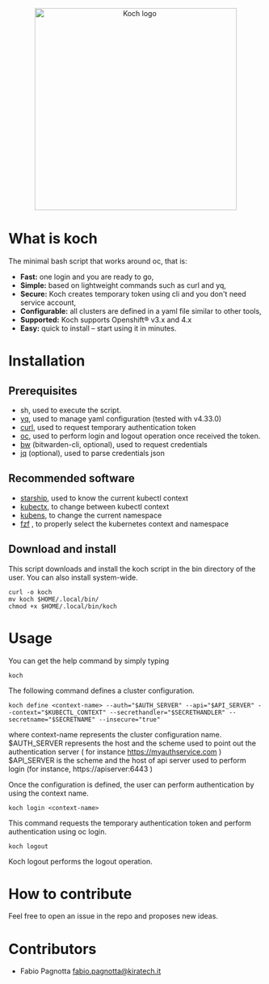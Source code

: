 
<p align="center">
    <img width="400" src="https://raw.githubusercontent.com/faan11/koch/master/images/logo.webp" alt="Koch logo">
</p>

<h1></h1>

# What is koch 

The minimal bash script that works around oc, that is:

- **Fast:** one login and you are ready to go,
- **Simple:** based on lightweight commands such as curl and yq,
- **Secure:** Koch creates temporary token using cli and you don't need service account, 
- **Configurable:** all clusters are defined in a yaml file similar to other tools,
- **Supported:** Koch supports Openshift® v3.x and 4.x
- **Easy:** quick to install – start using it in minutes.

# Installation

## Prerequisites
- sh, used to execute the script.
- [yq](https://github.com/mikefarah/yq), used to manage yaml configuration (tested with v4.33.0)
- [curl](https://github.com/curl/curl), used to request temporary authentication token
- [oc](https://github.com/openshift/oc), used to perform login and logout operation once received the token.
- [bw](https://github.com/bitwarden/clients)  (bitwarden-cli, optional), used to request credentials
- [jq](https://github.com/stedolan/jq) (optional), used to parse credentials json 

## Recommended software
- [starship](https://github.com/starship/starship), used to know the current kubectl context 
- [kubectx](https://github.com/ahmetb/kubectx), to change between kubectl context
- [kubens](https://github.com/ahmetb/kubectx), to change the current namespace
- [fzf](https://github.com/junegunn/fzf) , to properly select the kubernetes context and namespace

## Download and install
This script downloads and install the koch script in the bin directory of the user. You can also install system-wide.
```
curl -o koch 
mv koch $HOME/.local/bin/
chmod +x $HOME/.local/bin/koch
```
# Usage
You can get the help command by simply typing
```
koch
```

The following command defines a cluster configuration.
```
koch define <context-name> --auth="$AUTH_SERVER" --api="$API_SERVER" --context="$KUBECTL_CONTEXT" --secrethandler="$SECRETHANDLER" --secretname="$SECRETNAME" --insecure="true"
```
where context-name represents the cluster configuration name.
$AUTH\_SERVER represents the host and the scheme used to point out the authentication server ( for instance https://myauthservice.com )
$API\_SERVER is the scheme and the host of api server used to perform login (for instance, https://apiserver:6443 )

Once the configuration is defined, the user can perform authentication by using the context name.
```
koch login <context-name>
```
This command requests the temporary authentication token and perform authentication using oc login.
```
koch logout
```
Koch logout performs the logout operation.

# How to contribute
Feel free to open an issue in the repo and proposes new ideas.
 
# Contributors
- Fabio Pagnotta <fabio.pagnotta@kiratech.it>
